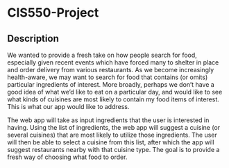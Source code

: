 # CIS550-Project

## Description
We wanted to provide a fresh take on how people search for food, especially given recent events which have forced many to shelter in place and order delivery from various restaurants. As we become increasingly health-aware, we may want to search for food that contains (or omits) particular ingredients of interest. More broadly, perhaps we don’t have a good idea of what we’d like to eat on a particular day, and would like to see what kinds of cuisines are most likely to contain my food items of interest. This is what our app would like to address.

The web app will take as input ingredients that the user is interested in having. Using the list of ingredients, the web app will suggest a cuisine (or several cuisines) that are most likely to utilize those ingredients. The user will then be able to  select a cuisine from this list, after which the app will suggest restaurants nearby with that cuisine type. The goal is to provide a fresh way of choosing what food to order.
